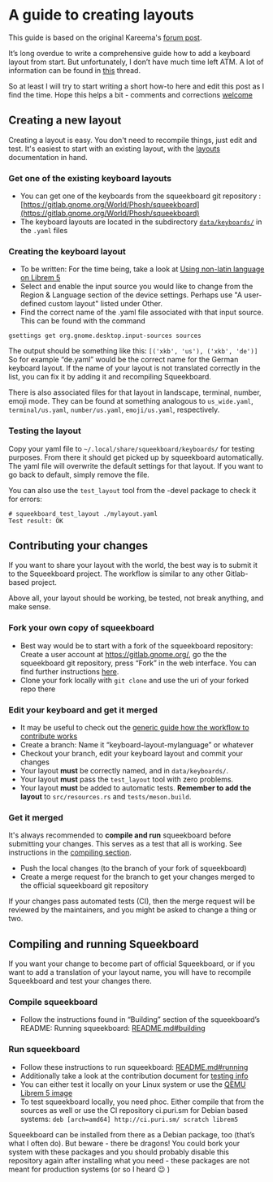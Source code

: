A guide to creating layouts
===========================

This guide is based on the original Kareema's [forum post](https://forums.puri.sm/t/translations-and-virtual-touch-keyboards-tracking-localization/7669/48).

It’s long overdue to write a comprehensive guide how to add a keyboard layout from start. But unfortunately, I don’t have much time left ATM. A lot of information can be found in [this](https://forums.puri.sm/t/using-non-latin-language-on-librem-5/7103/5) thread.

So at least I will try to start writing a short how-to here and edit this post as I find the time. Hope this helps a bit - comments and corrections [welcome](https://gitlab.gnome.org/World/Phosh/squeekboard/-/merge_requests/)

## Creating a new layout

Creating a layout is easy. You don't need to recompile things, just edit and test. It's easiest to start with an existing layout, with the [layouts](layouts.md) documentation in hand.

### Get one of the existing keyboard layouts

* You can get one of the keyboards from the squeekboard git repository : [https://gitlab.gnome.org/World/Phosh/squeekboard](https://gitlab.gnome.org/World/Phosh/squeekboard)
* The keyboard layouts are located in the subdirectory [`data/keyboards/`](data/keyboards) in the `.yaml` files

### Creating the keyboard layout

* To be written: For the time being, take a look at [Using non-latin language on Librem 5](https://forums.puri.sm/t/using-non-latin-language-on-librem-5/7103/5)
* Select and enable the input source you would like to change from the Region & Language section of the device settings. Perhaps use "A user-defined custom layout" listed under Other.
* Find the correct name of the .yaml file associated with that input source. This can be found with the command 

```
gsettings get org.gnome.desktop.input-sources sources
```

The output should be something like this: `[('xkb', 'us'), ('xkb', 'de')]`
So for example “de.yaml” would be the correct name for the German keyboard layout.
If the name of your layout is not translated correctly in the list, you can fix it by adding it and recompiling Squeekboard.

There is also associated files for that layout in landscape, terminal, number, emoji mode. They can be found at something analogous to `us_wide.yaml`, `terminal/us.yaml`, `number/us.yaml`, `emoji/us.yaml`, respectively.

### Testing the layout

Copy your yaml file to `~/.local/share/squeekboard/keyboards/` for testing purposes. From there it should get picked up by squeekboard automatically.
The yaml file will overwrite the default settings for that layout. If you want to go back to default, simply remove the file.

You can also use the `test_layout` tool from the -devel package to check it for errors:

```
# squeekboard_test_layout ./mylayout.yaml
Test result: OK
```

## Contributing your changes

If you want to share your layout with the world, the best way is to submit it to the Squeekboard project. The workflow is similar to any other Gitlab-based project.

Above all, your layout should be working, be tested, not break anything, and make sense.

### Fork your own copy of squeekboard

* Best way would be to start with a fork of the squeekboard repository: Create a user account at https://gitlab.gnome.org/, go the the squeekboard git repository, press “Fork” in the web interface. You can find further instructions [here](https://docs.gitlab.com/ee/user/project/repository/forking_workflow.html#creating-a-fork).
* Clone your fork locally with `git clone` and use the uri of your forked repo there

### Edit your keyboard and get it merged

* It may be useful to check out the [generic guide how the workflow to contribute works](https://developer.puri.sm/Librem5/Contact/Contributing.html)
* Create a branch: Name it “keyboard-layout-mylanguage” or whatever
* Checkout your branch, edit your keyboard layout and commit your changes
* Your layout **must** be correctly named, and in `data/keyboards/`.
* Your layout **must** pass the `test_layout` tool with zero problems.
* Your layout **must** be added to automatic tests. **Remember to add the layout** to `src/resources.rs` and `tests/meson.build`.

### Get it merged

It's always recommended to **compile and run** squeekboard before submitting your changes. This serves as a test that all is working. See instructions in the [compiling section](#compiling-and-running-squeekboard).

* Push the local changes (to the branch of your fork of squeekboard)
* Create a merge request for the branch to get your changes merged to the official squeekboard git repository

If your changes pass automated tests (CI), then the merge request will be reviewed by the maintainers, and you might be asked to change a thing or two.

## Compiling and running Squeekboard

If you want your change to become part of official Squeekboard, or if you want to add a translation of your layout name, you will have to recompile Squeekboard and test your changes there.

### Compile squeekboard

* Follow the instructions found in “Building” section of the squeekboard’s README: Running squeekboard: [README.md#building](https://gitlab.gnome.org/World/Phosh/squeekboard/-/blob/master/README.md#building)

### Run squeekboard

* Follow these instructions to run squeekboard: [README.md#running](https://gitlab.gnome.org/World/Phosh/squeekboard/-/blob/master/README.md#running)
* Additionally take a look at the contribution document for [testing info](https://gitlab.gnome.org/World/Phosh/squeekboard/-/blob/master/doc/hacking.md#testing)
* You can either test it locally on your Linux system or use the [QEMU Librem 5 image](https://developer.puri.sm/Librem5/Development_Environment/Boards/emulators.html)
* To test squeekboard locally, you need phoc. Either compile that from the sources as well or use the CI repository ci.puri.sm for Debian based systems:
  `deb [arch=amd64] http://ci.puri.sm/ scratch librem5`

Squeekboard can be installed from there as a Debian package, too (that’s what I often do). But beware - there be dragons! You could bork your system with these packages and you should probably disable this repository again after installing what you need - these packages are not meant for production systems (or so I heard :wink: )
